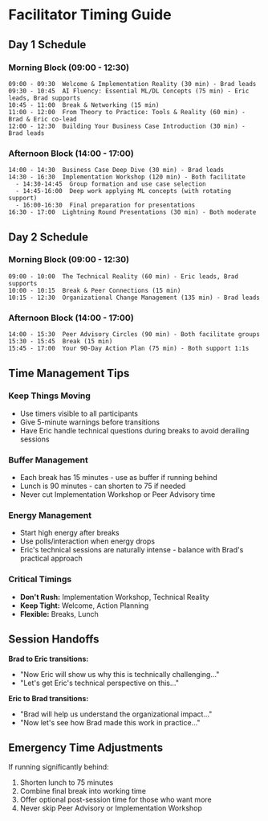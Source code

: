 # Facilitator Timing Guide

## Day 1 Schedule

### Morning Block (09:00 - 12:30)
```
09:00 - 09:30  Welcome & Implementation Reality (30 min) - Brad leads
09:30 - 10:45  AI Fluency: Essential ML/DL Concepts (75 min) - Eric leads, Brad supports
10:45 - 11:00  Break & Networking (15 min)
11:00 - 12:00  From Theory to Practice: Tools & Reality (60 min) - Brad & Eric co-lead
12:00 - 12:30  Building Your Business Case Introduction (30 min) - Brad leads
```

### Afternoon Block (14:00 - 17:00)
```
14:00 - 14:30  Business Case Deep Dive (30 min) - Brad leads
14:30 - 16:30  Implementation Workshop (120 min) - Both facilitate
  - 14:30-14:45  Group formation and use case selection
  - 14:45-16:00  Deep work applying ML concepts (with rotating support)
  - 16:00-16:30  Final preparation for presentations
16:30 - 17:00  Lightning Round Presentations (30 min) - Both moderate
```

## Day 2 Schedule

### Morning Block (09:00 - 12:30)
```
09:00 - 10:00  The Technical Reality (60 min) - Eric leads, Brad supports
10:00 - 10:15  Break & Peer Connections (15 min)
10:15 - 12:30  Organizational Change Management (135 min) - Brad leads
```

### Afternoon Block (14:00 - 17:00)
```
14:00 - 15:30  Peer Advisory Circles (90 min) - Both facilitate groups
15:30 - 15:45  Break (15 min)
15:45 - 17:00  Your 90-Day Action Plan (75 min) - Both support 1:1s
```

## Time Management Tips

### Keep Things Moving
- Use timers visible to all participants
- Give 5-minute warnings before transitions
- Have Eric handle technical questions during breaks to avoid derailing sessions

### Buffer Management
- Each break has 15 minutes - use as buffer if running behind
- Lunch is 90 minutes - can shorten to 75 if needed
- Never cut Implementation Workshop or Peer Advisory time

### Energy Management
- Start high energy after breaks
- Use polls/interaction when energy drops
- Eric's technical sessions are naturally intense - balance with Brad's practical approach

### Critical Timings
- **Don't Rush:** Implementation Workshop, Technical Reality
- **Keep Tight:** Welcome, Action Planning
- **Flexible:** Breaks, Lunch

## Session Handoffs

**Brad to Eric transitions:**
- "Now Eric will show us why this is technically challenging..."
- "Let's get Eric's technical perspective on this..."

**Eric to Brad transitions:**
- "Brad will help us understand the organizational impact..."
- "Now let's see how Brad made this work in practice..."

## Emergency Time Adjustments

If running significantly behind:
1. Shorten lunch to 75 minutes
2. Combine final break into working time
3. Offer optional post-session time for those who want more
4. Never skip Peer Advisory or Implementation Workshop